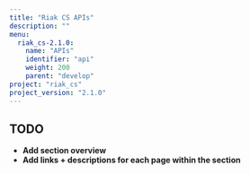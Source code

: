 ```yaml
---
title: "Riak CS APIs"
description: ""
menu:
  riak_cs-2.1.0:
    name: "APIs"
    identifier: "api"
    weight: 200
    parent: "develop"
project: "riak_cs"
project_version: "2.1.0"
---
```


## TODO

- **Add section overview**
- **Add links + descriptions for each page within the section**
